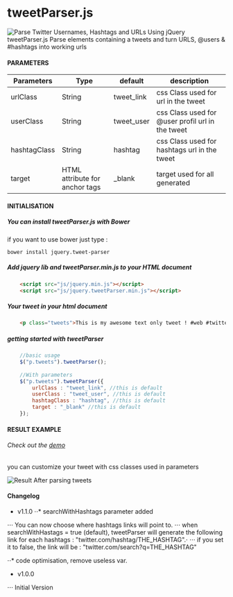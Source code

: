 tweetParser.js
==================
![Parse Twitter Usernames, Hashtags and URLs Using jQuery](https://farm8.staticflickr.com/7562/15860082069_62c9540ddd_b.jpg)
tweetParser.js Parse elements containing a tweets and turn URLS, @users &amp; #hashtags into working urls

#### PARAMETERS

| Parameters | Type | default | description |
| ------------- | ----------- | ----------- | ----------- |
| urlClass  | String | tweet_link | css Class used for url in the tweet |
| userClass | String | tweet_user | css Class used for @user profil url in the tweet |
| hashtagClass | String | hashtag | css Class used for hashtags url in the tweet |
| target | HTML attribute for anchor tags | _blank | target used for all <a> generated |

#### INITIALISATION

##### You can install tweetParser.js with Bower
if you want to use bower just type :
```
bower install jquery.tweet-parser
```

##### Add jquery lib and tweetParser.min.js to your HTML document
```html
    <script src="js/jquery.min.js"></script>
    <script src="js/jquery.tweetParser.min.js"></script>
```


##### Your tweet in your html document
```html
    <p class="tweets">This is my awesome text only tweet ! #web #twitter @twitter http://www.twitter.com/ !!</p>
 ```
 
 
##### getting started with tweetParser

```javascript   
    //basic usage
    $("p.tweets").tweetParser();
    
    //With parameters
    $("p.tweets").tweetParser({
        urlClass : "tweet_link", //this is default
        userClass : "tweet_user", //this is default
        hashtagClass : "hashtag", //this is default
        target : "_blank" //this is default
    });
```

#### RESULT EXAMPLE
###### Check out the [demo](http://vincent-loy.fr/lab/tweetParser/)
you can customize your tweet with css classes used in parameters

![Result After parsing tweets](https://farm9.staticflickr.com/8670/15852276268_221f9f8b85_o.png)


#### Changelog
 
+ v1.1.0
⋅⋅* searchWithHashtags parameter added

⋅⋅⋅ You can now choose where hashtags links will point to.
⋅⋅⋅ when searchWithHastags = true (default), tweetParser will generate the following link for each hashtags : "twitter.com/hashtag/THE_HASHTAG".⋅
⋅⋅⋅ if you set it to false, the link will be : "twitter.com/search?q=THE_HASHTAG"
 
⋅⋅* code optimisation, remove useless var.
  
+ v1.0.0

⋅⋅⋅ Initial Version


